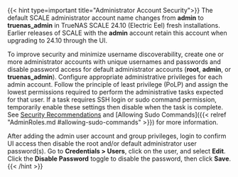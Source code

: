&NewLine;

{{< hint type=important title="Administrator Account Security">}}
The default SCALE administrator account name changes from **admin** to **truenas_admin** in TrueNAS SCALE 24.10 (Electric Eel) fresh installations.
Earlier releases of SCALE with the **admin** account retain this account when upgrading to 24.10 through the UI.

To improve security and minimize username discoverability, create one or more administrator accounts with unique usernames and passwords and disable password access for default administrator accounts (**root**, **admin**, or **truenas_admin**).
Configure appropriate administrative privileges for each admin account.
Follow the principle of least privilege (PoLP) and assign the lowest permissions required to perform the administrative tasks expected for that user.
If a task requires SSH login or sudo command permission, temporarily enable these settings then disable when the task is complete.
See [Security Recommendations](https://www.truenas.com/docs/solutions/optimizations/security/) and [Allowing Sudo Commands]({{< relref "AdminRoles.md #allowing-sudo-commands" >}}) for more information.

After adding the admin user account and group privileges, login to confirm UI access then disable the root and/or default administrator user password(s).
Go to **Credentials > Users**, click on the user, and select **Edit**.
Click the **Disable Password** toggle to disable the password, then click **Save**.
{{< /hint >}}
